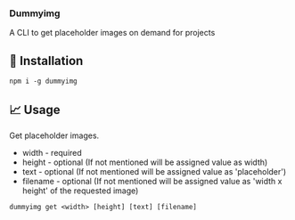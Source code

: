 ### Dummyimg

A CLI to get placeholder images on demand for projects

## 🚀 Installation
```shell
npm i -g dummyimg
```

## 📈 Usage

Get placeholder images.
* width - required 
* height - optional  (If not mentioned will be assigned value as width)
* text - optional (If not mentioned will be assigned value as 'placeholder')
* filename - optional (If not mentioned will be assigned value as 'width x height' of the requested image)

```shell
dummyimg get <width> [height] [text] [filename]
```
